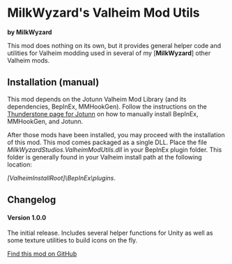﻿# MilkWyzard's Valheim Mod Utils
**by MilkWyzard**

This mod does nothing on its own, but it provides general helper code and utilities for Valheim modding used in several of my [**MilkWyzard**] other Valheim mods.

## Installation (manual)
This mod depends on the Jotunn Valheim Mod Library (and its dependencies, BepInEx, MMHookGen). Follow the instructions on the [Thunderstone page for Jotunn](https://valheim.thunderstore.io/package/ValheimModding/Jotunn/) on how to manually install BepInEx, MMHookGen, and Jotunn.

After those mods have been installed, you may proceed with the installation of this mod. This mod comes packaged as a single DLL. Place the file *MilkWyzardStudios.ValheimModUtils.dll* in your BepInEx plugin folder. This folder is generally found in your Valheim install path at the following location:

*[ValheimInstallRoot]\BepInEx\plugins*.

## Changelog
#### Version 1.0.0

The initial release. Includes several helper functions for Unity as well as some texture utilities to build icons on the fly.


[Find this mod on GitHub](https://github.com/MysteriousMilk/ValheimModUtils)